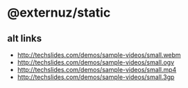 # @externuz/static

## alt links
- http://techslides.com/demos/sample-videos/small.webm
- http://techslides.com/demos/sample-videos/small.ogv
- http://techslides.com/demos/sample-videos/small.mp4
- http://techslides.com/demos/sample-videos/small.3gp
